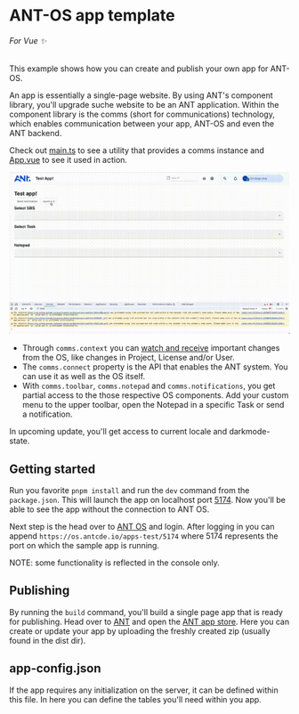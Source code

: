 # ANT-OS app template
###### For Vue ✨

This example shows how you can create and publish your own app for ANT-OS.

An app is essentially a single-page website. By using ANT's component library, you'll upgrade suche website to be an ANT application. Within the component library is the comms (short for communications) technology, which enables communication between your app, ANT-OS and even the ANT backend.

Check out [main.ts](./src/main.ts) to see a utility that provides a comms instance and [App.vue](./src/App.vue:7) to see it used in action.

![demo](./demo_480.gif)

- Through `comms.context` you can [watch and receive](./src/App.vue:36) important changes from the OS, like changes in Project, License and/or User. 
- The `comms.connect` property is the API that enables the ANT system. You can use it as well as the OS itself.
- With `comms.toolbar`, `comms.notepad` and `comms.notifications`, you get partial access to the those respective OS components. Add your custom menu to the upper toolbar, open the Notepad in a specific Task or send a notification.

In upcoming update, you'll get access to current locale and darkmode-state.

## Getting started

Run you favorite `pnpm install` and run the `dev` command from the `package.json`. This will launch the app on localhost port [5174](http://localhost:5174). Now you'll be able to see the app without the connection to ANT OS. 

Next step is the head over to [ANT OS](https://os.antcde.io/) and login. After logging in you can append `https://os.antcde.io/apps-test/5174` where 5174 represents the port on which the sample app is running. 

NOTE: some functionality is reflected in the console only.

## Publishing
By running the `build` command, you'll build a single page app that is ready for publishing. Head over to [ANT](https://os.antcde.io) and open the [ANT app store](https://os.antcde.io/apps/1). Here you can create or update your app by uploading the freshly created zip (usually found in the dist dir). 

## app-config.json
If the app requires any initialization on the server, it can be defined within this file. In here you can define the tables you'll need within you app. 